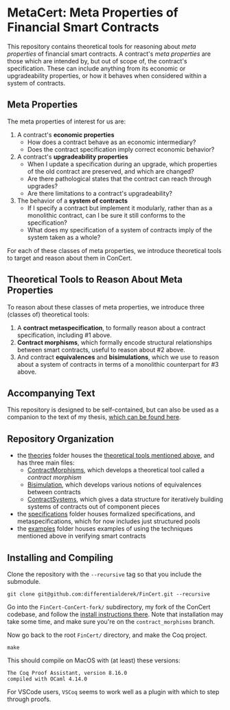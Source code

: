 # MetaCert: Meta Properties of Financial Smart Contracts

This repository contains theoretical tools for reasoning about *meta properties* of financial smart contracts. A contract's *meta properties* are those which are intended by, but out of scope of, the contract's specification.
These can include anything from its economic or upgradeability properties, or how it behaves when considered within a system of contracts.

## Meta Properties

The meta properties of interest for us are:
1. A contract's **economic properties**
    - How does a contract behave as an economic intermediary? 
    - Does the contract specification imply correct economic behavior?
1. A contract's **upgradeability properties**
    - When I update a specification during an upgrade, which properties of the old contract are preserved, and which are changed?
    - Are there pathological states that the contract can reach through upgrades?
    - Are there limitations to a contract's upgradeability?
1. The behavior of a **system of contracts**
    - If I specify a contract but implement it modularly, rather than as a monolithic contract, can I be sure it still conforms to the specification?
    - What does my specification of a system of contracts imply of the system taken as a whole?

For each of these classes of meta properties, we introduce theoretical tools to target and reason about them in ConCert.

## Theoretical Tools to Reason About Meta Properties

To reason about these classes of meta properties, we introduce three (classes of) theoretical tools:
1. A **contract metaspecification**, to formally reason about a contract specification, including #1 above.
1. **Contract morphisms**, which formally encode structural relationships between smart contracts, useful to reason about #2 above.
1. And contract **equivalences** and **bisimulations**, which we use to reason about a system of contracts in terms of a monolithic counterpart for #3 above.

## Accompanying Text

This repository is designed to be self-contained, but can also be used as a companion to the text of my thesis, [which can be found here](thesis.pdf).

## Repository Organization

* the [theories](theories/) folder houses the [theoretical tools mentioned above](#theoretical-tools-to-reason-about-meta-properties), and has three main files:
    * [ContractMorphisms](theories/ContractMorphisms.v), which develops a theoretical tool called a *contract morphism*
    * [Bisimulation](theories/Bisimulation.v), which develops various notions of equivalences between contracts
    * [ContractSystems](theories/ContractSystems.v), which gives a data structure for iteratively building systems of contracts out of component pieces
* the [specifications](specifications/) folder houses formalized specifications, and metaspecifications, which for now includes just structured pools
* the [examples](examples/) folder houses examples of using the techniques mentioned above in verifying smart contracts


## Installing and Compiling

Clone the repository with the `--recursive` tag so that you include the submodule.
```
git clone git@github.com:differentialderek/FinCert.git --recursive
```

Go into the `FinCert-ConCert-fork/` subdirectory, my fork of the ConCert codebase, and follow the [install instructions there](https://github.com/differentialderek/FinCert-ConCert-fork/tree/contract_morphisms). Note that installation may take some time, and make sure you're on the `contract_morphisms` branch.

Now go back to the root `FinCert/` directory, and make the Coq project.
```
make
```

This should compile on MacOS with (at least) these versions:
```
The Coq Proof Assistant, version 8.16.0
compiled with OCaml 4.14.0
```

For VSCode users, `VSCoq` seems to work well as a plugin with which to step through proofs.